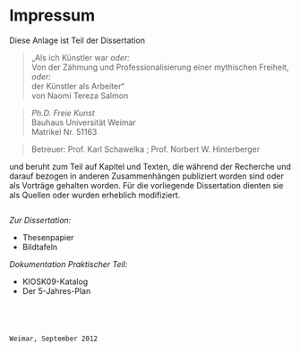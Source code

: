 # Impressum


Diese Anlage ist Teil der Dissertation 


> „Als ich Künstler war *oder:*  \
> Von der Zähmung und Professionalisierung einer mythischen Freiheit, *oder:*  \
> der Künstler als Arbeiter“
>   \
> von Naomi Tereza Salmon

> *Ph.D. Freie Kunst*   
> Bauhaus Universität Weimar  
> Matrikel Nr. 51163  

> Betreuer: Prof. Karl Schawelka ; Prof. Norbert W. Hinterberger  

und beruht zum Teil auf Kapitel und Texten, die während der Recherche und darauf bezogen in anderen Zusammenhängen publiziert worden sind oder als Vorträge gehalten worden. Für die vorliegende Dissertation dienten sie als Quellen oder wurden erheblich modifiziert.


~~~~~ {#some-space}

~~~~~

*Zur Dissertation:*

- Thesenpapier
- Bildtafeln

*Dokumentation Praktischer Teil:*

- KIOSK09-Katalog
- Der 5-Jahres-Plan


~~~~~ {#some-space}




~~~~~

`Weimar, September 2012`

